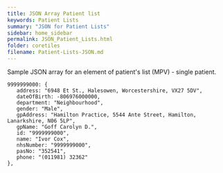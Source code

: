 ```yaml
---
title: JSON Array Patient list
keywords: Patient Lists
summary: "JSON for Patient Lists"
sidebar: home_sidebar
permalink: JSON_Patient_Lists.html
folder: coretiles
filename: Patient-Lists-JSON.md
---
```

Sample JSON array for an element of patient's list (MPV) - single patient. 

```
9999999000: {
   address: "6948 Et St., Halesowen, Worcestershire, VX27 5DV",
   dateOfBirth: -806976000000,
   department: "Neighbourhood",
   gender: "Male",
   gpAddress: "Hamilton Practice, 5544 Ante Street, Hamilton, Lanarkshire, N06 5LP",
   gpName: "Goff Carolyn D.",
   id: "9999999000",
   name: "Ivor Cox",
   nhsNumber: "9999999000",
   pasNo: "352541",
   phone: "(011981) 32362"
},
```
